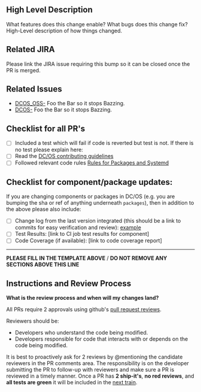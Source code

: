 ## High Level Description

What features does this change enable? What bugs does this change fix? High-Level description of how things changed.

## Related JIRA

Please link the JIRA issue requiring this bump so it can be closed once the PR is merged.

## Related Issues

  - [DCOS_OSS-<number>](https://jira.dcos.io/browse/DCOS_OSS-<number>) Foo the Bar so it stops Bazzing.
  - [DCOS-<number>](https://jira.mesosphere.com/browse/DCOS-<number>) Foo the Bar so it stops Bazzing.

## Checklist for all PR's

  - [ ] Included a test which will fail if code is reverted but test is not. If there is no test please explain here:
  - [ ] Read the [DC/OS contributing guidelines](https://github.com/dcos/dcos/blob/master/contributing.md)
  - [ ] Followed relevant code rules [Rules for Packages and Systemd](https://github.com/dcos/dcos/tree/master/docs)

## Checklist for component/package updates:

If you are changing components or packages in DC/OS (e.g. you are bumping the sha or ref of anything underneath `packages`), then in addition to the above please also include:

  - [ ] Change log from the last version integrated (this should be a link to commits for easy verification and review): [example](https://github.com/dcos/dcos-mesos-modules/compare/f6fa27d7c40f4207ba3bb2274e2cfe79b62a395a...6660b90fbbf69a15ef46d0184e36755881d6a5ae)
  - [ ] Test Results: [link to CI job test results for component]
  - [ ] Code Coverage (if available): [link to code coverage report]
___
**PLEASE FILL IN THE TEMPLATE ABOVE** / **DO NOT REMOVE ANY SECTIONS ABOVE THIS LINE**

## Instructions and Review Process

**What is the review process and when will my changes land?**

All PRs require 2 approvals using github's [pull request reviews](https://help.github.com/articles/about-pull-request-reviews/).

Reviewers should be:
* Developers who understand the code being modified.
* Developers responsible for code that interacts with or depends on the code being modified.

It is best to proactively ask for 2 reviews by @mentioning the candidate reviewers in the PR comments area. The responsibility is on the developer submitting the PR to follow-up with reviewers and make sure a PR is reviewed in a timely manner. Once a PR has **2 ship-it's**, **no red reviews**, and **all tests are green** it will be included in the [next train](https://github.com/dcos/dcos/blob/master/contributing.md).
